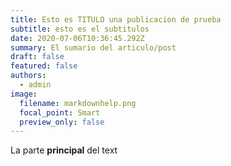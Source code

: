 ```yaml
---
title: Esto es TITULO una publicacion de prueba
subtitle: esto es el subtitulos
date: 2020-07-06T10:36:45.292Z
summary: El sumario del articulo/post
draft: false
featured: false
authors:
  - admin
image:
  filename: markdownhelp.png
  focal_point: Smart
  preview_only: false
---
```

La parte **principal** del text
